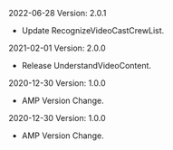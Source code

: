 2022-06-28 Version: 2.0.1
- Update RecognizeVideoCastCrewList.

2021-02-01 Version: 2.0.0
- Release UnderstandVideoContent.

2020-12-30 Version: 1.0.0
- AMP Version Change.

2020-12-30 Version: 1.0.0
- AMP Version Change.

